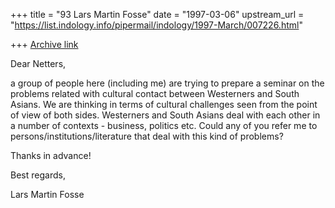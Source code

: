 +++
title = "93 Lars Martin Fosse"
date = "1997-03-06"
upstream_url = "https://list.indology.info/pipermail/indology/1997-March/007226.html"

+++
[Archive link](https://list.indology.info/pipermail/indology/1997-March/007226.html)

Dear Netters,

a group of people here (including me) are trying to prepare a seminar on the
problems related with cultural contact between Westerners and South Asians.
We are thinking in terms of cultural challenges seen from the point of view
of both sides. Westerners and South Asians deal with each other in a number
of contexts - business, politics etc. Could any of you refer me to
persons/institutions/literature that deal with this kind of problems?

Thanks in advance!

Best regards,

Lars Martin Fosse





